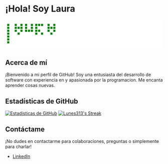 # ¡Hola! Soy Laura

![gitartwork](gitartwork.svg)

## Acerca de mí

¡Bienvenido a mi perfil de GitHub! Soy una entusiasta del desarrollo de software con experiencia en y apasionada por la programacion. Me encanta aprender cosas nuevas.

## Estadísticas de GitHub

[![Estadísticas de GitHub](https://github-readme-stats.vercel.app/api?username=Lunes313&show_icons=true&theme=radical)](https://github.com/Lunes313)
[![Lunes313's Streak](https://github-readme-streak-stats.herokuapp.com/?user=Lunes313&theme=radical&hide_border=true)](https://github.com/Lunes313)

## Contáctame

¡No dudes en contactarme para colaboraciones, preguntas o simplemente para charlar!

- [LinkedIn](https://www.linkedin.com/in/lu-restrepo/)




  
